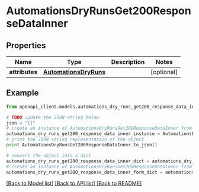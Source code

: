# AutomationsDryRunsGet200ResponseDataInner


## Properties
Name | Type | Description | Notes
------------ | ------------- | ------------- | -------------
**attributes** | [**AutomationsDryRuns**](AutomationsDryRuns.md) |  | [optional] 

## Example

```python
from openapi_client.models.automations_dry_runs_get200_response_data_inner import AutomationsDryRunsGet200ResponseDataInner

# TODO update the JSON string below
json = "{}"
# create an instance of AutomationsDryRunsGet200ResponseDataInner from a JSON string
automations_dry_runs_get200_response_data_inner_instance = AutomationsDryRunsGet200ResponseDataInner.from_json(json)
# print the JSON string representation of the object
print AutomationsDryRunsGet200ResponseDataInner.to_json()

# convert the object into a dict
automations_dry_runs_get200_response_data_inner_dict = automations_dry_runs_get200_response_data_inner_instance.to_dict()
# create an instance of AutomationsDryRunsGet200ResponseDataInner from a dict
automations_dry_runs_get200_response_data_inner_form_dict = automations_dry_runs_get200_response_data_inner.from_dict(automations_dry_runs_get200_response_data_inner_dict)
```
[[Back to Model list]](../README.md#documentation-for-models) [[Back to API list]](../README.md#documentation-for-api-endpoints) [[Back to README]](../README.md)


